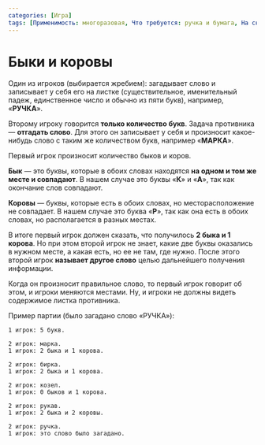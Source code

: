 ```yaml
---
categories: [Игра]
tags: [Применимость: многоразовая, Что требуется: ручка и бумага, На сколько людей рассчитано: 2, Подвижность: нет]
---
```


# Быки и коровы

Один из игроков (выбирается жребием): загадывает слово и записывает у себя его на листке (существительное, именительный падеж, единственное число и обычно из пяти букв), например, «**РУЧКА**».

Второму игроку говорится **только количество букв**. Задача противника — **отгадать слово**. Для этого он записывает у себя и произносит какое-нибудь слово с таким же количеством букв, например «**МАРКА**».

Первый игрок произносит количество быков и коров.

**Бык** — это буквы, которые в обоих словах находятся **на одном и том же месте и совпадают**. В нашем случае это буквы «**К**» и «**А**», так как окончание слов совпадают.

**Коровы** — буквы, которые есть в обоих словах, но месторасположение не совпадает. В нашем случае это буква «**Р**», так как она есть в обоих словах, но располагается в разных местах.

В итоге первый игрок должен сказать, что получилось **2 быка и 1 корова**. Но при этом второй игрок не знает, какие две буквы оказались в нужном месте, а какая есть, но ее не там, где нужно. После этого второй игрок **называет другое слово** целью дальнейшего получения информации.

Когда он произносит правильное слово, то первый игрок говорит об этом, и игроки меняются местами. Ну, и игроки не должны видеть содержимое листка противника.

Пример партии (было загадано слово «РУЧКА»):

```text
1 игрок: 5 букв.

2 игрок: марка.
1 игрок: 2 быка и 1 корова.

2 игрок: бирка.
1 игрок: 2 быка и 1 корова.

2 игрок: козел.
1 игрок: 0 быков и 1 корова.

2 игрок: рукав.
1 игрок: 2 быка и 2 коровы.

2 игрок: ручка.
1 игрок: это слово было загадано.
```
